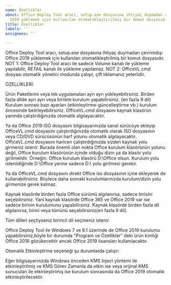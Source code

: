 ```yaml
---
name: Özellikler
about: Office Deploy Tool aracı, setup.exe dosyasına ihtiyaç duymadan çevrimdışı Office
  2019 yüklemek için kullanılan otomatikleştirilmiş bir komut dosyasıdır.
title: Özellikler
labels: ''
assignees: ''

---
```


Office Deploy Tool aracı, setup.exe dosyasına ihtiyaç duymadan çevrimdışı Office 2019 yüklemek için kullanılan otomatikleştirilmiş bir komut dosyasıdır. NOT 1: Office Deploy Tool aracı ile sadece Volume kanalı ile yükleme yapılabilir, RETAIL kanalı ile yükleme yapılamaz. NOT 2: OfficeVL.cmd dosyası otomatik yönetici modunda çalışır, çift tıklamanız yeterlidir.

ÖZELLİKLERİ:

Ürün Paketlerini veya tek uygulamaları ayrı ayrı yükleyebilirsiniz. Birden fazla dilde ayrı ayrı veya birlikte kurulum yapabilirsiniz. (en fazla 9 dil) Kurulum sonrası bazı ayarları (etkinleştirme-güncelleştirme vb.) kurulum öncesinde belirleyebilirsiniz. OfficeVL.cmd dosyasını kaynak klasörün yanında çalıştırdığınızda otomatik algılayacaktır.

Ya da Office 2019 ISO dosyasını bilgisayarınızda sanal sürücüye ekleyip OfficeVL.cmd dosyasını çalıştırdığınızda otomatik olarak ISO dosyasının veya CD/DVD sürücüsünün harf yolunu otomatik algılayacaktır. OfficeVL.cmd dosyasını haricen çalıştırdığınızda sizden kaynak yolu girmeniz istenir. Burada önemli olan nokta Office kurulum klasörünün yolunu değil, Office kurulum klasörünün içinde olduğu dizin ya da klasör yolu girilmelidir. Örneğin: Office kurulum klasörü D:\Office olsun. Kurulum yolu istenildiğinde D:\Office yerine sadece D:\ yolu girilmesi gerekir.

Ya da OfficeVL.cmd dosyasını direkt Office iso dosyasının içine ekleyerek de kullanabilirsiniz. Böylece daha sonraki kurulumlarınızda kurulum/dizin yolu girmenize gerek kalmaz.

Kaynak klasörde birden fazla Office sürümü algılanırsa, sadece birisini seçebilirsiniz. Yani kaynak klasörde Office 365 ve Office 2019 var ise sadece birinin kurulumunu yapabilirsiniz. Kaynak klasörde birden fazla dil algılanırsa, birini veya tümünü seçebilirsiniz(en fazla 9 dil).

Tüm dilleri seçtiyseniz birincil dil seçmeniz istenir.

Office Deploy Tool ile Windows 7 ve 8.1 üzerinde de Office 2019 kurulumu yapabilirsiniz,böyle bir durumda "Program ve Özellikler" deki ürün kimliği Office 2016 gözükecektir ancak Office 2019 lisansları kullanılacaktır.

Otomatik Etkinleştirme seçeneği şu durumlarda çalışır:

Eğer bilgisayarınızda Windows önceden KMS Inject yöntemi ile etkinleştirilmiş ve KMS Görev Zamanla da etkin ise veya orijinal KMS sunucuları ile etkinleştirlmiş ise kurulum sonrasında da Office 2019 otomatik etkinleştirilecektir.
